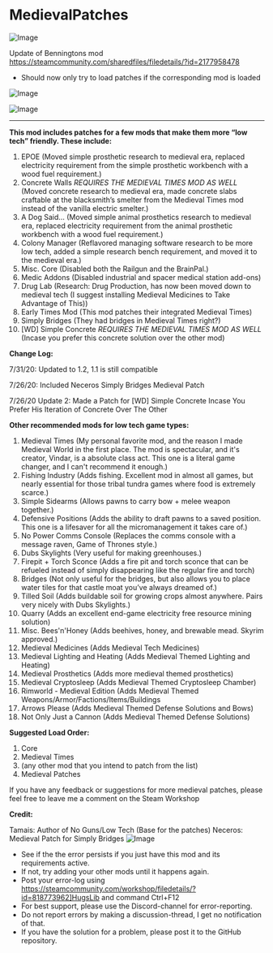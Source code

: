 # MedievalPatches

![Image](https://i.imgur.com/buuPQel.png)

Update of Benningtons mod
https://steamcommunity.com/sharedfiles/filedetails/?id=2177958478

- Should now only try to load patches if the corresponding mod is loaded

![Image](https://i.imgur.com/pufA0kM.png)

	
![Image](https://i.imgur.com/Z4GOv8H.png)

_______________________________________________________________

**This mod includes patches for a few mods that make them more “low tech” friendly. These include:**

1. EPOE (Moved simple prosthetic research to medieval era, replaced electricity requirement from the simple prosthetic workbench with a wood fuel requirement.)
2. Concrete Walls *REQUIRES THE MEDIEVAL TIMES MOD AS WELL* (Moved concrete research to medieval era, made concrete slabs craftable at the blacksmith’s smelter from the Medieval Times mod instead of the vanilla electric smelter.)
3. A Dog Said... (Moved simple animal prosthetics research to medieval era, replaced electricity requirement from the animal prosthetic workbench with a wood fuel requirement.)
4. Colony Manager (Reflavored managing software research to be more low tech, added a simple research bench requirement, and moved it to the medieval era.)
5. Misc. Core (Disabled both the Railgun and the BrainPal.)
6. Medic Addons (Disabled industrial and spacer medical station add-ons)
7. Drug Lab (Research: Drug Production, has now been moved down to medieval tech (I suggest installing Medieval Medicines to Take Advantage of This))
8. Early Times Mod (This mod patches their integrated Medieval Times)
9. Simply Bridges (They had bridges in Medieval Times right?)
10. [WD] Simple Concrete *REQUIRES THE MEDIEVAL TIMES MOD AS WELL* (Incase you prefer this concrete solution over the other mod)

**Change Log:**

7/31/20: Updated to 1.2, 1.1 is still compatible

7/26/20: Included Neceros Simply Bridges Medieval Patch

7/26/20 Update 2: Made a Patch for [WD] Simple Concrete Incase You Prefer His Iteration of Concrete Over The Other

**Other recommended mods for low tech game types:**

1. Medieval Times (My personal favorite mod, and the reason I made Medieval World in the first place. The mod is spectacular, and it's creator, Vindar, is a absolute class act. This one is a literal game changer, and I can't recommend it enough.)
2. Fishing Industry (Adds fishing. Excellent mod in almost all games, but nearly essential for those tribal tundra games where food is extremely scarce.)
3. Simple Sidearms (Allows pawns to carry bow + melee weapon together.)
4. Defensive Positions (Adds the ability to draft pawns to a saved position. This one is a lifesaver for all the micromanagement it takes care of.)
5. No Power Comms Console (Replaces the comms console with a message raven, Game of Thrones style.)
6. Dubs Skylights (Very useful for making greenhouses.)
7. Firepit + Torch Sconce (Adds a fire pit and torch sconce that can be refueled instead of simply disappearing like the regular fire and torch)
8. Bridges (Not only useful for the bridges, but also allows you to place water tiles for that castle moat you’ve always dreamed of.)
9. Tilled Soil (Adds buildable soil for growing crops almost anywhere. Pairs very nicely with Dubs Skylights.)
10. Quarry (Adds an excellent end-game electricity free resource mining solution)
11. Misc. Bees'n'Honey (Adds beehives, honey, and brewable mead. Skyrim approved.)
12. Medieval Medicines (Adds Medieval Tech Medicines)
13. Medieval Lighting and Heating (Adds Medieval Themed Lighting and Heating)
14. Medieval Prosthetics (Adds more medieval themed prosthetics)
15. Medieval Cryptosleep (Adds Medieval Themed Cryptosleep Chamber)
16. Rimworld - Medieval Edition (Adds Medieval Themed Weapons/Armor/Factions/Items/Buildings
17. Arrows Please (Adds Medieval Themed Defense Solutions and Bows)
18. Not Only Just a Cannon (Adds Medieval Themed Defense Solutions)

**Suggested Load Order:**

1. Core
2. Medieval Times
3. (any other mod that you intend to patch from the list)
5. Medieval Patches

If you have any feedback or suggestions for more medieval patches, please feel free to leave me a comment on the Steam Workshop

**Credit:**

Tamais: Author of No Guns/Low Tech (Base for the patches)
Neceros: Medieval Patch for Simply Bridges
![Image](https://i.imgur.com/PwoNOj4.png)



-  See if the the error persists if you just have this mod and its requirements active.
-  If not, try adding your other mods until it happens again.
-  Post your error-log using https://steamcommunity.com/workshop/filedetails/?id=818773962]HugsLib and command Ctrl+F12
-  For best support, please use the Discord-channel for error-reporting.
-  Do not report errors by making a discussion-thread, I get no notification of that.
-  If you have the solution for a problem, please post it to the GitHub repository.


